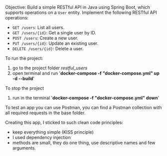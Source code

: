 Objective:
Build a simple RESTful API in Java using Spring Boot, which supports operations on a `User` entity.
Implement the following RESTful API operations:
- `GET /users`: List all users. 
- `GET /users/{id}`: Get a single user by ID.
- `POST /users`: Create a new user.
- `PUT /users/{id}`: Update an existing user.
- `DELETE /users/{id}`: Delete a user.


To run the project:
1) go to the project folder _restful_users_
2) open terminal and run '**docker-compose -f "docker-compose.yml" up -d --build**'

To stop the project
1) run in the terminal '**docker-compose -f "docker-compose.yml" down**'

To test an app you can use Postman, you can find a Postman collection with all required requests in the base folder.

Creating this app, I sticked to such clean code principles:
- keep everything simple (KISS principle)
- I used dependency injection
- methods are small, they do one thing, use descriptive names and few arguments.